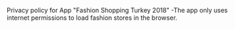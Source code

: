 Privacy policy for App "Fashion Shopping Turkey 2018" 
-The app only uses internet permissions to load fashion stores in the browser.
